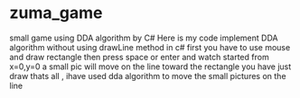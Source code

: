 # zuma_game
small game using  DDA algorithm by C# 
Here is my code  implement DDA algorithm without using drawLine method in c#
first you have to use mouse and draw rectangle 
then press space or enter and watch 
started from x=0,y=0 a small pic will move on the line toward the rectangle you have just draw
thats all , ihave used dda algorithm to move the small pictures on the line 
